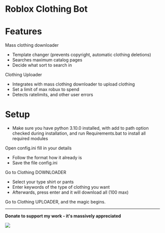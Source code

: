 # Roblox Clothing Bot
# Features
Mass clothing downloader
 - Template changer (prevents copyright, automatic clothing deletions)
 - Searches maximum catalog pages
 - Decide what sort to search in

Clothing Uploader
 - Integrates with mass clothing downloader to upload clothing
 - Set a limit of max robux to spend
 - Detects ratelimits, and other user errors
 
 # Setup
- Make sure you have python 3.10.0 installed, with add to path option checked during installation, and run Requirements.bat to install all required modules

Open config.ini fill in your details
- Follow the format how it already is
- Save the file config.ini

Go to Clothing DOWNLOADER
- Select your type shirt or pants
- Enter keywords of the type of clothing you want
- Afterwards, press enter and it will download all (100 max)

Go to Clothing UPLOADER, and the magic begins.

_____________________________________________________________________

**Donate to support my work - it's massively appreciated**

<a href="https://www.buymeacoffee.com/adaks"><img src="https://img.buymeacoffee.com/button-api/?text=Buy me a coffee&emoji=&slug=adaks&button_colour=FFDD00&font_colour=000000&font_family=Poppins&outline_colour=000000&coffee_colour=FFDD00" /></a>
